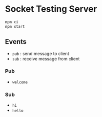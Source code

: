 # Socket Testing Server

```bash
npm ci
npm start
```

## Events

- `pub` : send message to client
- `sub` : receive message from client

### Pub

- `welcome`

### Sub

- `hi`
- `hello`
